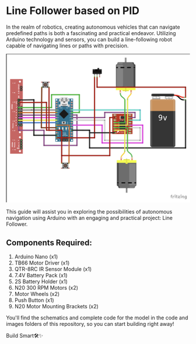 # Line Follower based on PID

In the realm of robotics, creating autonomous vehicles that can navigate predefined paths is both a fascinating and practical endeavor. Utilizing Arduino technology and sensors, you can build a line-following robot capable of navigating lines or paths with precision.

[![Line Follower](https://github.com/rac-dev-rcoem/PID-line-follower/blob/main/images/line-follower.png)](https://github.com/rac-dev-rcoem/PID-line-follower/blob/main/video/line_follower.MP4)

This guide will assist you in exploring the possibilities of autonomous navigation using Arduino with an engaging and practical project: Line Follower.

## Components Required:
1. Arduino Nano (x1)
2. TB66 Motor Driver (x1)
3. QTR-8RC IR Sensor Module (x1)
4. 7.4V Battery Pack (x1)
5. 2S Battery Holder (x1)
6. N20 300 RPM Motors (x2)
7. Motor Wheels (x2)
8. Push Button (x1)
9. N20 Motor Mounting Brackets (x2)

You'll find the schematics and complete code for the model in the code and images folders of this repository, so you can start building right away!

Build Smart🛠️✨